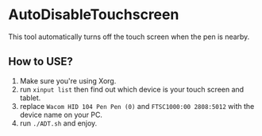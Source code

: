 # AutoDisableTouchscreen
This tool automatically turns off the touch screen when the pen is nearby.
## How to USE?
1. Make sure you're using Xorg.
2. run `xinput list` then find out which device is your touch screen and tablet.
3. replace `Wacom HID 104 Pen Pen (0)` and `FTSC1000:00 2808:5012` with the device name on your PC.
4. run `./ADT.sh` and enjoy.
